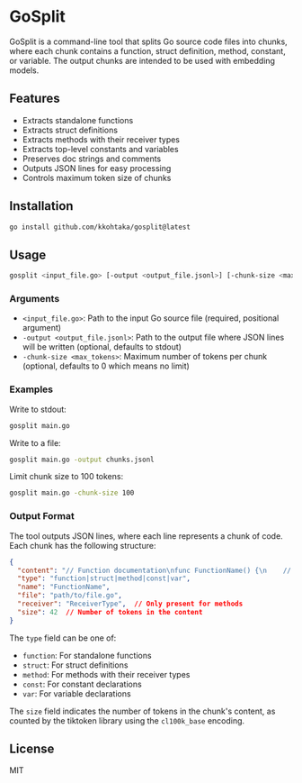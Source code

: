 # GoSplit

GoSplit is a command-line tool that splits Go source code files into chunks, where each chunk contains a function, struct definition, method, constant, or variable. The output chunks are intended to be used with embedding models.

## Features

- Extracts standalone functions
- Extracts struct definitions
- Extracts methods with their receiver types
- Extracts top-level constants and variables
- Preserves doc strings and comments
- Outputs JSON lines for easy processing
- Controls maximum token size of chunks

## Installation

```bash
go install github.com/kkohtaka/gosplit@latest
```

## Usage

```bash
gosplit <input_file.go> [-output <output_file.jsonl>] [-chunk-size <max_tokens>]
```

### Arguments

- `<input_file.go>`: Path to the input Go source file (required, positional argument)
- `-output <output_file.jsonl>`: Path to the output file where JSON lines will be written (optional, defaults to stdout)
- `-chunk-size <max_tokens>`: Maximum number of tokens per chunk (optional, defaults to 0 which means no limit)

### Examples

Write to stdout:
```bash
gosplit main.go
```

Write to a file:
```bash
gosplit main.go -output chunks.jsonl
```

Limit chunk size to 100 tokens:
```bash
gosplit main.go -chunk-size 100
```

### Output Format

The tool outputs JSON lines, where each line represents a chunk of code. Each chunk has the following structure:

```json
{
  "content": "// Function documentation\nfunc FunctionName() {\n    // function body\n}",
  "type": "function|struct|method|const|var",
  "name": "FunctionName",
  "file": "path/to/file.go",
  "receiver": "ReceiverType",  // Only present for methods
  "size": 42  // Number of tokens in the content
}
```

The `type` field can be one of:
- `function`: For standalone functions
- `struct`: For struct definitions
- `method`: For methods with their receiver types
- `const`: For constant declarations
- `var`: For variable declarations

The `size` field indicates the number of tokens in the chunk's content, as counted by the tiktoken library using the `cl100k_base` encoding.

## License

MIT
